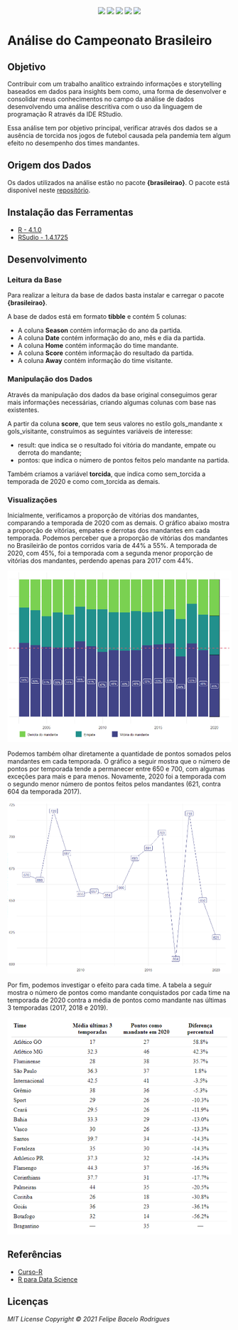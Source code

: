 <p align="center">
<a href= "https://img.shields.io/github/repo-size/felipebacelo/BR-ChampionshipFans?style=for-the-badge"><img src="https://img.shields.io/github/repo-size/felipebacelo/BR-ChampionshipFans?style=for-the-badge"/></a>
<a href= "https://img.shields.io/github/languages/count/felipebacelo/BR-ChampionshipFans?style=for-the-badge"><img src="https://img.shields.io/github/languages/count/felipebacelo/BR-ChampionshipFans?style=for-the-badge"/></a>
<a href= "https://img.shields.io/github/forks/felipebacelo/BR-ChampionshipFans?style=for-the-badge"><img src="https://img.shields.io/github/forks/felipebacelo/BR-ChampionshipFans?style=for-the-badge"/></a>
<a href= "https://img.shields.io/bitbucket/pr-raw/felipebacelo/BR-ChampionshipFans?style=for-the-badge"><img src="https://img.shields.io/bitbucket/pr-raw/felipebacelo/BR-ChampionshipFans?style=for-the-badge"/></a>
<a href= "https://img.shields.io/bitbucket/issues/felipebacelo/BR-ChampionshipFans?style=for-the-badge"><img src="https://img.shields.io/bitbucket/issues/felipebacelo/BR-ChampionshipFans?style=for-the-badge"/></a>
</p>

# Análise do Campeonato Brasileiro

## Objetivo ##

<p>Contribuir com um trabalho analítico extraindo informações e storytelling baseados em dados para insights bem como, uma forma de desenvolver e consolidar meus conhecimentos no campo da análise de dados desenvolvendo uma análise descritiva com o uso da linguagem de programação R através da IDE RStudio.</p>
<p>Essa análise tem por objetivo principal, verificar através dos dados se a ausência de torcida nos jogos de futebol causada pela pandemia tem algum efeito no desempenho dos times mandantes.</p>

## Origem dos Dados ##

<p>Os dados utilizados na análise estão no pacote <strong>{brasileirao}</strong>. O pacote está disponível neste <a href="https://github.com/williamorim/brasileirao">repositório</a>.</p>

## Instalação das Ferramentas ##
  
  - [R - 4.1.0](https://www.r-project.org/)
  - [RSudio - 1.4.1725](https://rstudio.com/)

## Desenvolvimento ##

### Leitura da Base ###

<p>Para realizar a leitura da base de dados basta instalar e carregar o pacote <strong>{brasileirao}</strong>.</p>
<p>A base de dados está em formato <strong>tibble</strong> e contém 5 colunas:</p>

* A coluna <strong>Season</strong> contém informação do ano da partida.
* A coluna <strong>Date</strong> contém informação do ano, mês e dia da partida.
* A coluna <strong>Home</strong> contém informação do time mandante.
* A coluna <strong>Score</strong> contém informação do resultado da partida.
* A coluna <strong>Away</strong> contém informação do time visitante.

### Manipulação dos Dados ###

<p>Através da manipulação dos dados da base original conseguimos gerar mais informações necessárias, criando algumas colunas com base nas existentes.</p>
<p>A partir da coluna <strong>score</strong>, que tem seus valores no estilo gols_mandante x gols_visitante, construímos as seguintes variáveis de interesse:</p>

* result: que indica se o resultado foi vitória do mandante, empate ou derrota do mandante;
* pontos: que indica o número de pontos feitos pelo mandante na partida.

<p>Também criamos a variável <strong>torcida</strong>, que indica como sem_torcida a temporada de 2020 e como com_torcida as demais.</p>

### Visualizações ###

<p>Inicialmente, verificamos a proporção de vitórias dos mandantes, comparando a temporada de 2020 com as demais. O gráfico abaixo mostra a proporção de vitórias, empates e derrotas dos mandantes em cada temporada. Podemos perceber que a proporção de vitórias dos mandantes no Brasileirão de pontos corridos varia de 44% a 55%. A temporada de 2020, com 45%, foi a temporada com a segunda menor proporção de vitórias dos mandantes, perdendo apenas para 2017 com 44%.</p>
<p align="center">
<img src="https://github.com/felipebacelo/BR-ChampionshipFans/blob/main/IMAGES/PLOT-1.png"/></p>
<p>Podemos também olhar diretamente a quantidade de pontos somados pelos mandantes em cada temporada. O gráfico a seguir mostra que o número de pontos por temporada tende a permanecer entre 650 e 700, com algumas exceções para mais e para menos. Novamente, 2020 foi a temporada com o segundo menor número de pontos feitos pelos mandantes (621, contra 604 da temporada 2017).</p>
<p align="center">
<img src="https://github.com/felipebacelo/BR-ChampionshipFans/blob/main/IMAGES/PLOT-2.png"/></p>
<p>Por fim, podemos investigar o efeito para cada time. A tabela a seguir mostra o número de pontos como mandante conquistados por cada time na temporada de 2020 contra a média de pontos como mandante nas últimas 3 temporadas (2017, 2018 e 2019).</p>
<p align="center">
<img src="https://github.com/felipebacelo/BR-ChampionshipFans/blob/main/IMAGES/PLOT-3.png"/></p>

## Referências ##
  
* [Curso-R](https://curso-r.com/)
* [R para Data Science](https://r4ds.had.co.nz/)

## Licenças ##

_MIT License_
_Copyright   ©   2021 Felipe Bacelo Rodrigues_
